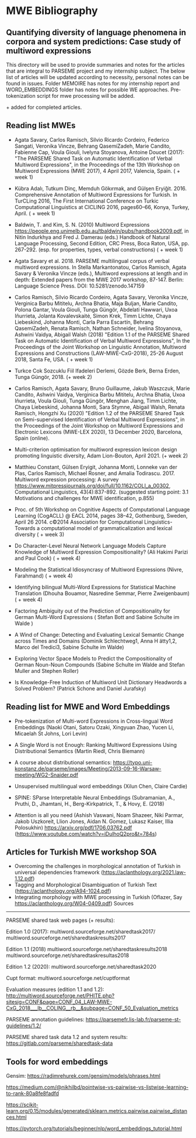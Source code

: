 # MWE Bibliography

Quantifying diversity of language phenomena in corpora and system predictions: Case study of multiword expressions
----
This directory will be used to provide summaries and notes for the articles that are integral to PARSEME project and my internship subject. 
The below list of articles will be updated according to necessity, personal notes can be found in issues. 
Folder MEMOIRE has notes for my internship report and WORD_EMBEDDINGS folder has notes for possible WE approaches. Pre-tokenization script for mwe processing will be added.

\+ added for completed articles. 




Reading list MWEs
---

- Agata Savary, Carlos Ramisch, Silvio Ricardo Cordeiro, Federico Sangati, Veronika Vincze, Behrang QasemiZadeh, Marie Candito, Fabienne Cap, Voula Giouli, Ivelyna Stoyanova, Antoine Doucet (2017): "The PARSEME Shared Task on Automatic Identification of Verbal Multiword Expressions", in the Proceedings of the 13th Workshop on Multiword Expressions (MWE 2017), 4 April 2017, Valencia, Spain. ( + week 1)

- Kübra Adalı, Tutkum Dinç, Memduh Gökırmak, and Gülşen Eryiğit. 2016. Comprehensive Annotation of Multiword Expressions for Turkish. In TurCLing 2016, The First International Conference on Turkic Computational Linguistics at CICLING 2016, pages60–66, Konya, Turkey, April. ( + week 1)

- Baldwin, T. and Kim, S. N. (2010) Multiword Expressions https://people.eng.unimelb.edu.au/tbaldwin/pubs/handbook2009.pdf, in Nitin Indurkhya and Fred J. Damerau (eds.) Handbook of Natural Language Processing, Second Edition, CRC Press, Boca Raton, USA, pp. 267-292. (esp. for properties, types, verbal constructions) ( + week 1)

- Agata Savary et al. 2018. PARSEME multilingual corpus of verbal multiword expressions. In Stella Markantonatou, Carlos Ramisch, Agata Savary & Veronika Vincze (eds.), Multiword expressions at length and in depth: Extended papers from the MWE 2017 workshop, 87-147. Berlin: Language Science Press. DOI: 10.5281/zenodo.147159

- Carlos Ramisch, Silvio Ricardo Cordeiro, Agata Savary, Veronika Vincze, Verginica Barbu Mititelu, Archna Bhatia, Maja Buljan, Marie Candito, Polona Gantar, Voula Giouli, Tunga Güngör, Abdelati Hawwari, Uxoa Iñurrieta, Jolanta Kovalevskaitė, Simon Krek, Timm Lichte, Chaya Liebeskind, Johanna Monti, Carla Parra Escartín, Behrang QasemiZadeh, Renata Ramisch, Nathan Schneider, Ivelina Stoyanova, Ashwini Vaidya, Abigail Walsh (2018) "Edition 1.1 of the PARSEME Shared Task on Automatic Identification of Verbal Multiword Expressions", In the Proceedings of the Joint Workshop on Linguistic Annotation, Multiword Expressions and Constructions (LAW-MWE-CxG-2018), 25-26 August 2018, Santa Fe, USA. ( + week 1)

- Turkce Cok Sozcuklu Fiil Ifadeleri Derlemi, Gözde Berk, Berna Erden, Tunga Güngör, 2018. (+ week 2)

- Carlos Ramisch, Agata Savary, Bruno Guillaume, Jakub Waszczuk, Marie Candito, Ashwini Vaidya, Verginica Barbu Mititelu, Archna Bhatia, Uxoa Iñurrieta, Voula Giouli, Tunga Güngör, Menghan Jiang, Timm Lichte, Chaya Liebeskind, Johanna Monti, Sara Stymne, Abigail Walsh, Renata Ramisch, Hongzhi Xu (2020) "Edition 1.2 of the PARSEME Shared Task on Semi-supervised Identification of Verbal Multiword Expressions", in the Proceedings of the Joint Workshop on Multiword Expressions and Electronic Lexicons (MWE-LEX 2020), 13 December 2020, Barcelona, Spain (online). 

- Multi-criterion optimisation for multiword expression lexicon design promoting linguistic diversity, Adam Lion-Bouton, April 2021. (+ week 2)

- Matthieu Constant, Gülsen Eryigit, Johanna Monti, Lonneke van der Plas, Carlos Ramisch, Michael Rosner, and Amalia Todirascu. 2017. Multiword expression processing: A survey https://www.mitpressjournals.org/doi/full/10.1162/COLI_a_00302, Computational Linguistics, 43(4):837-892. (suggested starting point: 3.1 Motivations and challenges for MWE identification, p.855) 

- Proc. of 5th Workshop on Cognitive Aspects of Computational Language Learning (CogACLL) @ EACL 2014, pages 38–42,
Gothenburg, Sweden, April 26 2014. c©2014 Association for Computational Linguistics- Towards a computational model of grammaticalization and
lexical diversity ( + week 3)

- Do Character-Level Neural Network Language Models Capture Knowledge of Multiword Expression Compositionality? (Ali Hakimi Parizi and Paul Cook) ( + week 4)

- Modeling the Statistical Idiosyncrasy of Multiword Expressions (Nivre, Farahmand) ( + week 4)

- Identifying bilingual Multi-Word Expressions for Statistical Machine Translation (Dhouha Bouamor, Nasredine Semmar, Pierre Zweigenbaum) ( + week 4)

- Factoring Ambiguity out of the Prediction of Compositionality for German Multi-Word Expressions ( Stefan Bott and Sabine Schulte im Walde ) 

- A Wind of Change: Detecting and Evaluating Lexical Semantic Change across Times and Domains (Dominik Schlechtweg1, Anna H ̈atty1,2, Marco del Tredici3, Sabine Schulte im Walde)

- Exploring Vector Space Models to Predict the Compositionality of German Noun-Noun Compounds (Sabine Schulte im Walde and Stefan Muller and Stephen Roller)

- Is Knowledge-Free Induction of Multiword Unit Dictionary Headwords a Solved Problem? (Patrick Schone and Daniel Jurafsky)

Reading list for MWE and Word Embeddings
---

- Pre-tokenization of Multi-word Expressions in Cross-lingual Word Embeddings (Naoki Otani, Satoru Ozaki, Xingyuan Zhao, Yucen Li, Micaelah St Johns, Lori Levin)

- A Single Word is not Enough: Ranking Multiword Expressions Using Distributional Semantics (Martin Riedl, Chris Biemann)

- A course about distributional semantics: https://typo.uni-konstanz.de/parseme/images/Meeting/2013-09-16-Warsaw-meeting/WG2-Snajder.pdf

- Unsupervised multilingual word embeddings (Xilun Chen, Claire Cardie)

- SPINE: SParse Interpretable Neural Embeddings (Subramanian, A., Pruthi, D., Jhamtani, H., Berg-Kirkpatrick, T., & Hovy, E. (2018)

- Attention is all you need (Ashish Vaswani, Noam Shazeer, Niki Parmar, Jakob Uszkoreit, Llion Jones, Aidan N. Gomez, Lukasz Kaiser, Illia Polosukhin) https://arxiv.org/pdf/1706.03762.pdf  (https://www.youtube.com/watch?v=iDulhoQ2pro&t=784s) 

Articles for Turkish MWE workshop SOA
---
- Overcoming the challenges in morphological annotation of Turkish in universal dependencies framework (https://aclanthology.org/2021.law-1.12.pdf)
- Tagging and Morphological Disambiguation of Turkish Text (https://aclanthology.org/A94-1024.pdf)
- Integrating morphology with MWE processing in Turkish (Oflazer, Say https://aclanthology.org/W04-0409.pdf)
Sources
---
PARSEME shared task web pages (+ results):

Edition 1.0 (2017):
multiword.sourceforge.net/sharedtask2017/
multiword.sourceforge.net/sharedtaskresults2017

Edition 1.1 (2018)
multiword.sourceforge.net/sharedtaskresults2018
multiword.sourceforge.net/sharedtaskresultas2018

Edition 1.2 (2020):
multiword.sourceforge.net/sharedtask2020

Cupt format:
multiword.sourceforge.net/cuptformat

Evaluation measures (edition 1.1 and 1.2):
http://multiword.sourceforge.net/PHITE.php?sitesig=CONF&page=CONF_04_LAW-MWE-CxG_2018___lb__COLING__rb__&subpage=CONF_50_Evaluation_metrics

PARSEME annotation guidelines:
https://parsemefr.lis-lab.fr/parseme-st-guidelines/1.2/

PARSEME shared task data 1.2  and system results:
https://gitlab.com/parseme/sharedtask-data

Tools for word embeddings
---

Gensim:
https://radimrehurek.com/gensim/models/phrases.html

https://medium.com/@nikhilbd/pointwise-vs-pairwise-vs-listwise-learning-to-rank-80a8fe8fadfd

https://scikit-learn.org/0.15/modules/generated/sklearn.metrics.pairwise.pairwise_distances.html

https://pytorch.org/tutorials/beginner/nlp/word_embeddings_tutorial.html
